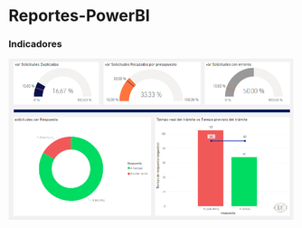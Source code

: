 # Reportes-PowerBI

### Indicadores

<a href="https://app.powerbi.com/view?r=eyJrIjoiYTM4NzQwYzQtYjIyYi00YzAwLTk4ZGEtY2M0NGNhZWZmOTY5IiwidCI6ImRkZjE1YTEwLTU5MDgtNGI3OC1hMWY0LTgzOGYwNGNkODgxZCJ9">![Indicadores Power BI](https://github.com/nali894/Reportes-PowerBI/blob/main/Img/indicadores.PNG)
</a>
